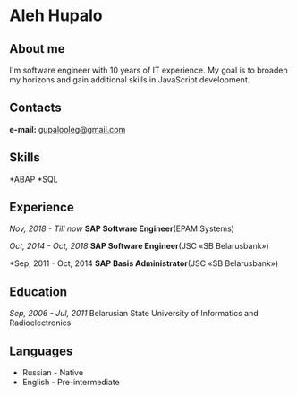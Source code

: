 # Aleh Hupalo

## About me
I'm software engineer with 10 years of IT experience.
My goal is to broaden my horizons and gain additional skills in JavaScript development.

## Contacts
**e-mail:** gupalooleg@gmail.com

## Skills
*ABAP
*SQL

## Experience
*Nov, 2018 - Till now*
**SAP Software Engineer**(EPAM Systems)

*Oct, 2014 - Oct, 2018*
**SAP Software Engineer**(JSC «SB Belarusbank»)

*Sep, 2011 - Oct, 2014
**SAP Basis Administrator**(JSC «SB Belarusbank»)

## Education
*Sep, 2006 - Jul, 2011*
Belarusian State University of Informatics and Radioelectronics

## Languages
* Russian - Native
* English - Pre-intermediate